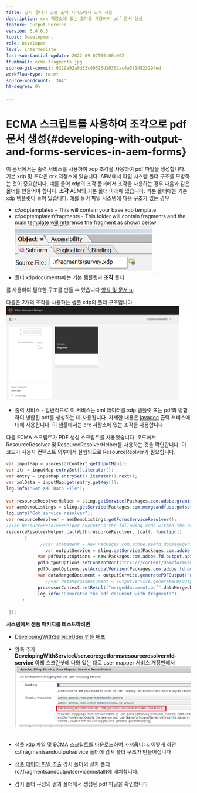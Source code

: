 ```yaml
---
title: 감시 폴더가 있는 출력 서비스에서 조각 사용
description: crx 저장소에 있는 조각을 사용하여 pdf 문서 생성
feature: Output Service
version: 6.4,6.5
topic: Development
role: Developer
level: Intermediate
last-substantial-update: 2022-09-07T00:00:00Z
thumbnail: ecma-fragments.jpg
source-git-commit: 9229a92a0d33c49526d10362ac4a5f14823294ed
workflow-type: tm+mt
source-wordcount: '364'
ht-degree: 0%

---
```


# ECMA 스크립트를 사용하여 조각으로 pdf 문서 생성{#developing-with-output-and-forms-services-in-aem-forms}


이 문서에서는 출력 서비스를 사용하여 xdp 조각을 사용하여 pdf 파일을 생성합니다. 기본 xdp 및 조각은 crx 저장소에 있습니다. AEM에서 파일 시스템 폴더 구조를 모방하는 것이 중요합니다. 예를 들어 xdp의 조각 폴더에서 조각을 사용하는 경우 다음과 같은 폴더를 만들어야 합니다. **조각** AEM의 기본 폴더 아래에 있습니다. 기본 폴더에는 기본 xdp 템플릿이 들어 있습니다. 예를 들어 파일 시스템에 다음 구조가 있는 경우
* c:\xdptemplates - This will contain your base xdp template
* c:\xdptemplates\fragments - This folder will contain fragments and the main template will reference the fragment as shown below
   ![fragment-xdp](assets/survey-fragment.png).
* 폴더 xdpdocuments에는 기본 템플릿과 **조각** 폴더

를 사용하여 필요한 구조를 만들 수 있습니다 [양식 및 문서 ui](http://localhost:4502/aem/forms.html/content/dam/formsanddocuments)

다음은 2개의 조각을 사용하는 샘플 xdp의 폴더 구조입니다
![forms&amp;document](assets/fragment-folder-structure-ui.png)


* 출력 서비스 - 일반적으로 이 서비스는 xml 데이터를 xdp 템플릿 또는 pdf와 병합하여 병합된 pdf를 생성하는 데 사용됩니다. 자세한 내용은 [javadoc](https://helpx.adobe.com/experience-manager/6-5/forms/javadocs/index.html?com/adobe/fd/output/api/OutputService.html) 출력 서비스에 대해 사용됩니다. 이 샘플에서는 crx 저장소에 있는 조각을 사용합니다.


다음 ECMA 스크립트가 PDF 생성 스크립트를 사용했습니다. 코드에서 ResourceResolver 및 ResourceResolverHelper를 사용하는 것을 확인합니다. 이 코드가 사용자 컨텍스트 외부에서 실행되므로 ResourceReolver가 필요합니다.

```java
var inputMap = processorContext.getInputMap();
var itr = inputMap.entrySet().iterator();
var entry = inputMap.entrySet().iterator().next();
var xmlData = inputMap.get(entry.getKey());
log.info("Got XML Data File");

var resourceResolverHelper = sling.getService(Packages.com.adobe.granite.resourceresolverhelper.ResourceResolverHelper);
var aemDemoListings = sling.getService(Packages.com.mergeandfuse.getserviceuserresolver.GetResolver);
log.info("Got service resolver");
var resourceResolver = aemDemoListings.getFormsServiceResolver();
//The ResourceResolverHelper execute's the following code within the context of the resourceResolver 
resourceResolverHelper.callWith(resourceResolver, {call: function()
       {
             //var statement = new Packages.com.adobe.aemfd.docmanager.Document("/content/dam/formsanddocuments/xdpdocuments/main.xdp",resourceResolver);
               var outputService = sling.getService(Packages.com.adobe.fd.output.api.OutputService);
            var pdfOutputOptions = new Packages.com.adobe.fd.output.api.PDFOutputOptions();
            pdfOutputOptions.setContentRoot("crx:///content/dam/formsanddocuments/xdpdocuments");
            pdfOutputOptions.setAcrobatVersion(Packages.com.adobe.fd.output.api.AcrobatVersion.Acrobat_11);
            var dataMergedDocument = outputService.generatePDFOutput("main.xdp",xmlData,pdfOutputOptions);
               //var dataMergedDocument = outputService.generatePDFOutput(statement,xmlData,pdfOutputOptions);
            processorContext.setResult("mergeddocument.pdf",dataMergedDocument);
            log.info("Generated the pdf document with fragments");
      }

 });
```

**시스템에서 샘플 패키지를 테스트하려면**
* [DevelopingWithServiceUSer 번들 배포](assets/DevelopingWithServiceUser.jar)
* 항목 추가 **DevelopingWithServiceUser.core:getformsresourceresolver=fd-service** 아래 스크린샷에 나와 있는 대로 user mapper 서비스 개정판에서
   ![사용자 매퍼 수정](assets/user-mapper-service-amendment.png)
* [샘플 xdp 파일 및 ECMA 스크립트를 다운로드하여 가져옵니다](assets/watched-folder-fragments-ecma.zip).
이렇게 하면 c:/fragmentsandoutputservice 폴더에 감시 폴더 구조가 만들어집니다

* [샘플 데이터 파일 추출](assets/usingFragmentsSampleData.zip) 감시 폴더의 설치 폴더(c:\fragmentsandoutputservice\install)에 배치합니다.

* 감시 폴더 구성의 결과 폴더에서 생성된 pdf 파일을 확인합니다
